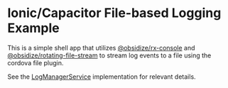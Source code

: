# Ionic/Capacitor File-based Logging Example

This is a simple shell app that utilizes 
[@obsidize/rx-console](https://github.com/jospete/obsidize-rx-console)
and [@obsidize/rotating-file-stream](https://github.com/jospete/obsidize-rotating-file-stream)
to stream log events to a file using the cordova file plugin.

See the [LogManagerService](https://github.com/jospete/ionic-native-file-logging-example/blob/master/src/app/services/log-manager.service.ts)
implementation for relevant details.
